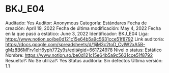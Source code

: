 # BKJ_E04

Auditado: Yes
Auditor: Anonymous
Categoría: Estándares
Fecha de creación: April 19, 2022
Fecha de última modificación: May 4, 2022
Fecha en la que pasó a estático: June 3, 2022
Identificador: BKJ_E04
Liga: https://www.notion.so/be0d121c15e64b5a9c5631cce51f8792 
Link auditoría: https://docs.google.com/spreadsheets/d/1ijM3c2toD_CvIW2xA5B-gMz8B6MFrv1eH6yph772y9s/edit#gid=661724978
Nivel o status: Estático
Nombre: https://www.notion.so/be0d121c15e64b5a9c5631cce51f8792 
Resuelto?: No
Se utiliza?: Yes
Status auditoría: Sin defectos
Última versión: 1.1
